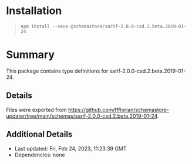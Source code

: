 # Installation
> `npm install --save @schemastore/sarif-2.0.0-csd.2.beta.2019-01-24`

# Summary
This package contains type definitions for sarif-2.0.0-csd.2.beta.2019-01-24.

## Details
Files were exported from https://github.com/ffflorian/schemastore-updater/tree/main/schemas/sarif-2.0.0-csd.2.beta.2019-01-24.

## Additional Details
* Last updated: Fri, Feb 24, 2023, 11:23:39 GMT
* Dependencies: none
